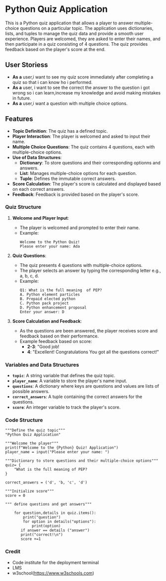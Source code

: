 
# Python Quiz Application

This is a Python quiz application that allows a player to answer multiple-choice questions on a particular topic. The application uses dictionaries, lists, and tuples to manage the quiz data and provide a smooth user experience. Players are welcomed, they are asked to enter their names, and then participate in a quiz consisting of 4 questions. The quiz provides feedback based on the player's score at the end.

## User Storiess

- **As a** user,i want to see my quiz score immediately after completing a quiz so that i can know ho i performed.
- **As a** user, i want to see the correct the answer to the question i got wrong so i can learn,increase my knowledge and avoid making mistakes in future.
- **As a** user,i want a question with multiple choice options.



## Features

- **Topic Definition**: The quiz has a defined topic.
- **Player Interaction**: The player is welcomed and asked to input their name.
- **Multiple Choice Questions**: The quiz contains 4 questions, each with multiple-choice options.
- **Use of Data Structures**:
  - **Dictionary**: To store questions and their corresponding optionns and answers.
  - **List**:  Manages multiple-choice options for each question.
  - **Tuple**: Defines the immutable correct answers.
- **Score Calculation**: The player's score is calculated and displayed based on each correct answers.
- **Feedback**: Feedback is provided based on the player's score.
### Quiz Structure

1. **Welcome and Player Input**:
    - The player is welcomed and prompted to enter their name.
    - Example:
      ```
      Welcome to the Python Quiz!
      Please enter your name: Ada
      ```

2. **Quiz Questions**:
    - The quiz presents 4 questions with multiple-choice options.
    - The player selects an answer by typing the corresponding letter e.g., a, b, c, d.
    - Example:
      ```
      Q1: What is the full meaning  of PEP?
      A. Python element particles
      B. Prepaid elected python
      C. Python pack project
      D. Python enhancement proposal
      Enter your answer: D
      ```

3. **Score Calculation and Feedback**:
    - As the questions are been answered, the player receives  score and feedback based on their performance.
    - Example feedback based on score:
      - **2-3**: "Good job! 
      - **4**: "Excellent! Congratulations You got all the questions correct!"

### Variables and Data Structures

- **`topic`**: A string variable that defines the quiz topic.
- **`player_name`**: A variable to store the player's name input.
- **`questions`**: A dictionary where keys are questions and values are lists of possible answers.
- **`correct_answers`**: A tuple containing the correct answers for the questions.
- **`score`**: An integer variable to track the player's score.

### Code Structure
```
"""Define the quiz topic"""
"Python Quiz Application"

"""Welcome the player"""
print(f"Welcome to the {Python} Quiz! Application")
player_name = input("Please enter your name: ")

"""Dictionary to store questions and their multiple-choice options"""
quiz= {
    "What is the full meaning of PEP?
}

correct_answers = ('d', 'b, 'c', 'd')

"""Initialize score"""
score = 0

""" define questions and get answers"""

    for question,details in quiz.items():
        print("question")
        for option in details("options"):
            print(option)
       if answer == details ("answer")
       print("correct!\n")
       score +=1
```
       
###  Credit 

- Code institute for the deployment terminal
- LMS
- w3school(https://www.w3schools.com)

        